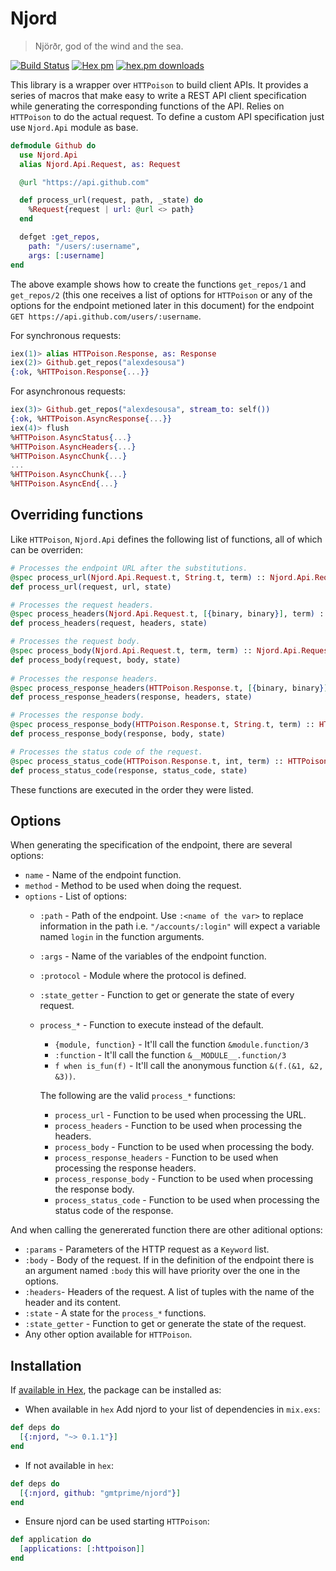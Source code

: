 # Njord

> Njörðr, god of the wind and the sea.

[![Build Status](https://travis-ci.org/gmtprime/njord.svg?branch=master)](https://travis-ci.org/gmtprime/njord) [![Hex pm](http://img.shields.io/hexpm/v/njord.svg?style=flat)](https://hex.pm/packages/njord) [![hex.pm downloads](https://img.shields.io/hexpm/dt/njord.svg?style=flat)](https://hex.pm/packages/njord)

This library is a wrapper over `HTTPoison` to build client APIs. It provides a
series of macros that make easy to write a REST API client specification while
generating the corresponding functions of the API. Relies on `HTTPoison` to
do the actual request. To define a custom API specification just use
`Njord.Api` module as base.

```elixir
defmodule Github do
  use Njord.Api
  alias Njord.Api.Request, as: Request

  @url "https://api.github.com"

  def process_url(request, path, _state) do
    %Request{request | url: @url <> path}
  end

  defget :get_repos,
    path: "/users/:username",
    args: [:username]
end
```

The above example shows how to create the functions `get_repos/1` and
`get_repos/2` (this one receives a list of options for `HTTPoison` or
any of the options for the endpoint metioned later in this document)
for the endpoint `GET https://api.github.com/users/:username`.

For synchronous requests:
```elixir
iex(1)> alias HTTPoison.Response, as: Response
iex(2)> Github.get_repos("alexdesousa")
{:ok, %HTTPoison.Response{...}}
```

For asynchronous requests:
```elixir
iex(3)> Github.get_repos("alexdesousa", stream_to: self())
{:ok, %HTTPoison.AsyncResponse{...}}
iex(4)> flush
%HTTPoison.AsyncStatus{...}
%HTTPoison.AsyncHeaders{...}
%HTTPoison.AsyncChunk{...}
...
%HTTPoison.AsyncChunk{...}
%HTTPoison.AsyncEnd{...}
```

## Overriding functions

Like `HTTPoison`, `Njord.Api` defines the following list of functions, all of
which can be overriden:

```elixir
# Processes the endpoint URL after the substitutions.
@spec process_url(Njord.Api.Request.t, String.t, term) :: Njord.Api.Request.t
def process_url(request, url, state)

# Processes the request headers.
@spec process_headers(Njord.Api.Request.t, [{binary, binary}], term) :: Njord.Api.Request.t
def process_headers(request, headers, state)

# Processes the request body.
@spec process_body(Njord.Api.Request.t, term, term) :: Njord.Api.Request.t
def process_body(request, body, state)
      
# Processes the response headers.
@spec process_response_headers(HTTPoison.Response.t, [{binary, binary}], term) :: HTTPoison.Response.t
def process_response_headers(response, headers, state)

# Processes the response body.
@spec process_response_body(HTTPoison.Response.t, String.t, term) :: HTTPoison.Response.t
def process_response_body(response, body, state)

# Processes the status code of the request.
@spec process_status_code(HTTPoison.Response.t, int, term) :: HTTPoison.Response.t
def process_status_code(response, status_code, state)
```

These functions are executed in the order they were listed.

## Options

When generating the specification of the endpoint, there are several options:

  * `name` - Name of the endpoint function.
  * `method` - Method to be used when doing the request.
  * `options` - List of options:
    + `:path` - Path of the endpoint. Use `:<name of the var>` to replace
      information in the path i.e. `"/accounts/:login"` will expect a
      variable named `login` in the function arguments.
    + `:args` - Name of the variables of the endpoint function.
    + `:protocol` - Module where the protocol is defined.
    + `:state_getter` - Function to get or generate the state of every request.
    + `process_*` - Function to execute instead of the default.
      - `{module, function}` - It'll call the function `&module.function/3`
      - `:function` - It'll call the function `&__MODULE__.function/3`
      - `f when is_fun(f)` - It'll call the anonymous function `&(f.(&1, &2, &3))`.

      The following are the valid `process_*` functions:
      - `process_url` - Function to be used when processing the URL.
      - `process_headers` - Function to be used when processing the headers.
      - `process_body` - Function to be used when processing the body.
      - `process_response_headers` - Function to be used when processing the
        response headers.
      - `process_response_body` - Function to be used when processing the
        response body.
      - `process_status_code` - Function to be used when processing the
        status code of the response.

And when calling the genererated function there are other aditional options:
  * `:params` - Parameters of the HTTP request as a `Keyword` list.
  * `:body` - Body of the request. If in the definition of the endpoint there
    is an argument named `:body` this will have priority over the one in the
    options.
  * `:headers`-  Headers of the request. A list of tuples with the name of
    the header and its content.
  * `:state` - A state for the `process_*` functions.
  * `:state_getter` - Function to get or generate the state of the request.
  * Any other option available for `HTTPoison`.

## Installation

If [available in Hex](https://hex.pm/docs/publish), the package can be installed as:

  * When available in `hex` Add njord to your list of dependencies in `mix.exs`:

  ```elixir
  def deps do
    [{:njord, "~> 0.1.1"}]
  end
  ```

  * If not available in `hex`:
      
  ```elixir
  def deps do
    [{:njord, github: "gmtprime/njord"}]
  end
  ```

  * Ensure njord can be used starting `HTTPoison`:

  ```elixir
  def application do
    [applications: [:httpoison]]
  end
  ```


